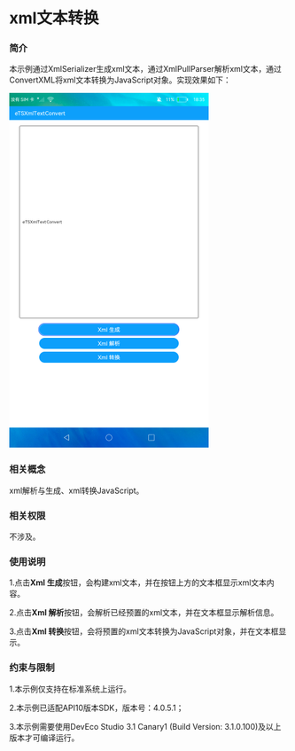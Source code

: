 # xml文本转换

### 简介

本示例通过XmlSerializer生成xml文本，通过XmlPullParser解析xml文本，通过ConvertXML将xml文本转换为JavaScript对象。实现效果如下：

![](screenshots/device/main.png)

### 相关概念

xml解析与生成、xml转换JavaScript。

### 相关权限

不涉及。

### 使用说明

1.点击**Xml 生成**按钮，会构建xml文本，并在按钮上方的文本框显示xml文本内容。

2.点击**Xml 解析**按钮，会解析已经预置的xml文本，并在文本框显示解析信息。

3.点击**Xml 转换**按钮，会将预置的xml文本转换为JavaScript对象，并在文本框显示。

### 约束与限制

1.本示例仅支持在标准系统上运行。

2.本示例已适配API10版本SDK，版本号：4.0.5.1；

3.本示例需要使用DevEco Studio 3.1 Canary1 (Build Version: 3.1.0.100)及以上版本才可编译运行。

